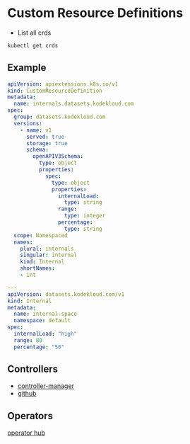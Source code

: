 # Custom Resource Definitions

- List all crds

```bash
kubectl get crds
```

## Example

```yaml
apiVersion: apiextensions.k8s.io/v1
kind: CustomResourceDefinition
metadata:
  name: internals.datasets.kodekloud.com 
spec:
  group: datasets.kodekloud.com
  versions:
    - name: v1
      served: true
      storage: true
      schema:
        openAPIV3Schema:
          type: object
          properties:
            spec:
              type: object
              properties:
                internalLoad:
                  type: string
                range:
                  type: integer
                percentage:
                  type: string
  scope: Namespaced 
  names:
    plural: internals
    singular: internal
    kind: Internal
    shortNames:
    - int

---
apiVersion: datasets.kodekloud.com/v1
kind: Internal
metadata:
  name: internal-space
  namespace: default
spec:
  internalLoad: "high"
  range: 80
  percentage: "50"
```

## Controllers

- [controller-manager](https://kubernetes.io/docs/reference/command-line-tools-reference/kube-controller-manager/)
- [github](https://github.com/kubernetes/sample-controller)

## Operators

[operator hub](https://operatorhub.io/)
